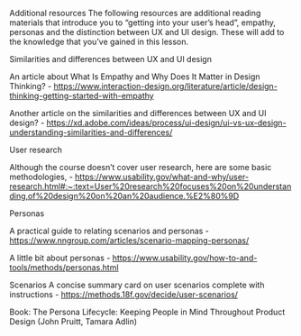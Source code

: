 Additional resources
The following resources are additional reading materials that introduce you to “getting into your user’s head”, empathy, personas and the distinction between UX and UI design. These will add to the knowledge that you’ve gained in this lesson.

Similarities and differences between UX and UI design


An article about What Is Empathy and Why Does It Matter in Design Thinking? - https://www.interaction-design.org/literature/article/design-thinking-getting-started-with-empathy

Another article on the similarities and differences between UX and UI design? - https://xd.adobe.com/ideas/process/ui-design/ui-vs-ux-design-understanding-similarities-and-differences/

User research

Although the course doesn’t cover user research, here are some basic methodologies, - https://www.usability.gov/what-and-why/user-research.html#:~:text=User%20research%20focuses%20on%20understanding,of%20design%20on%20an%20audience.%E2%80%9D

Personas

A practical guide to relating scenarios and personas - https://www.nngroup.com/articles/scenario-mapping-personas/

A little bit about personas - https://www.usability.gov/how-to-and-tools/methods/personas.html

Scenarios
A concise summary card on user scenarios complete with instructions - https://methods.18f.gov/decide/user-scenarios/
     

Book: The Persona Lifecycle: Keeping People in Mind Throughout Product Design (John Pruitt, Tamara Adlin)